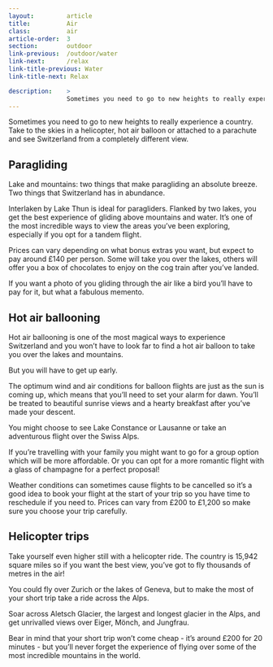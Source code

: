 ```yaml
---
layout:         article
title:          Air
class:          air
article-order:  3
section:        outdoor
link-previous:  /outdoor/water
link-next:      /relax
link-title-previous: Water
link-title-next: Relax

description:    >
                Sometimes you need to go to new heights to really experience a country. Take to the skies and see Switzerland from a completely different view.
---
```



Sometimes you need to go to new heights to really experience a country. Take to the skies in a helicopter, hot air balloon or attached to a parachute and see Switzerland from a completely different view.

## Paragliding

<div class="row">
  <div class="bg-image-ratio bg-image-ratio--21-9" style="background-image: url('{{site.baseurl}}/img/content/paragliding.jpg');">
  </div>
</div>
<div class="row"></div>

Lake and mountains: two things that make paragliding an absolute breeze. Two things that Switzerland has in abundance.

Interlaken by Lake Thun is ideal for paragliders. Flanked by two lakes, you get the best experience of gliding above mountains and water. It’s one of the most incredible ways to view the areas you’ve been exploring, especially if you opt for a tandem flight.

Prices can vary depending on what bonus extras you want, but expect to pay around £140 per person. Some will take you over the lakes, others will offer you a box of chocolates to enjoy on the cog train after you’ve landed.

If you want a photo of you gliding through the air like a bird you’ll have to pay for it, but what a fabulous memento.



## Hot air ballooning

<div class="row">
  <div class="bg-image-ratio bg-image-ratio--21-9" style="background-image: url('{{site.baseurl}}/img/content/hot-air-ballooning.jpg');"></div>
</div>
<div class="row"></div>

Hot air ballooning is one of the most magical ways to experience Switzerland and you won’t have to look far to find a hot air balloon to take you over the lakes and mountains.

But you will have to get up early.

The optimum wind and air conditions for balloon flights are just as the sun is coming up, which means that you’ll need to set your alarm for dawn. You’ll be treated to beautiful sunrise views and a hearty breakfast after you’ve made your descent.

You might choose to see Lake Constance or Lausanne or take an adventurous flight over the Swiss Alps.

If you’re travelling with your family you might want to go for a group option which will be more affordable. Or you can opt for a more romantic flight with a glass of champagne for a perfect proposal!

Weather conditions can sometimes cause flights to be cancelled so it’s a good idea to book your flight at the start of your trip so you have time to reschedule if you need to. Prices can vary from £200 to £1,200 so make sure you choose your trip carefully.


## Helicopter trips

<div class="row">
  <div class="bg-image-ratio bg-image-ratio--21-9" style="background-image: url('{{site.baseurl}}/img/content/helicopter.jpg');"></div>
</div>
<div class="row"></div>

Take yourself even higher still with a helicopter ride. The country is 15,942 square miles so if you want the best view, you’ve got to fly thousands of metres in the air!

You could fly over Zurich or the lakes of Geneva, but to make the most of your short trip take a ride across the Alps.

Soar across Aletsch Glacier, the largest and longest glacier in the Alps, and get unrivalled views over Eiger, Mönch, and Jungfrau.

Bear in mind that your short trip won’t come cheap - it’s around £200 for 20 minutes - but you’ll never forget the experience of flying over some of the most incredible mountains in the world.